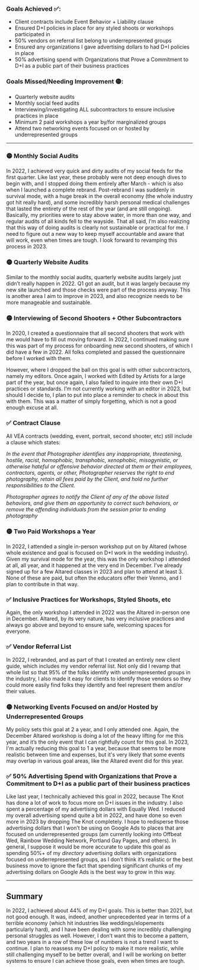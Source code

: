 ### Goals Achieved ✅:
- Client contracts include Event Behavior + Liability clause
- Ensured D+I policies in place for any styled shoots or workshops participated in
- 50% vendors on referral list belong to underrepresented groups
- Ensured any organizations I gave advertising dollars to had D+I policies in place
- 50% advertising spend with Organizations that Prove a Commitment to D+I as a public part of their business practices


### Goals Missed/Needing Improvement 🟡:
- Quarterly website audits
- Monthly social feed audits
- Interviewing/investigating ALL subcontractors to ensure inclusive practices in place
- Minimum 2 paid workshops a year by/for marginalized groups
- Attend two networking events focused on or hosted by underrepresented groups

---

### 🟡 Monthly Social Audits

In 2022, I achieved very quick and dirty audits of my social feeds for the first quarter. Like last year, these probably were not deep enough dives to begin with, and I stopped doing them entirely after March - which is also when I launched a complete rebrand. Post-rebrand I was suddenly in survival mode, with a huge break in the overall economy (the whole industry got hit really hard), and some incredibly harsh personal medical challenges that lasted the entirety of the rest of the year (and are still ongoing). Basically, my priorities were to stay above water, in more than one way, and regular audits of all kinds fell to the wayside. That all said, I’m also realizing that this way of doing audits is clearly not sustainable or practical for me. I need to figure out a new way to keep myself accountable and aware that will work, even when times are tough. I look forward to revamping this process in 2023.

### 🟡 Quarterly Website Audits

Similar to the monthly social audits, quarterly website audits largely just didn’t really happen in 2022. Q1 got an audit, but it was largely because my new site launched and those checks were part of the process anyway. This is another area I aim to improve in 2023, and also recognize needs to be more manageable and sustainable.

### 🟡 Interviewing of Second Shooters + Other Subcontractors

In 2020, I created a questionnaire that all second shooters that work with me would have to fill out moving forward. In 2022, I continued making sure this was part of my process for onboarding new second shooters, of which I did have a few in 2022. All folks completed and passed the questionnaire before I worked with them.

However, where I dropped the ball on this goal is with other subcontractors, namely my editors. Once again, I worked with Edited by Artists for a large part of the year, but once again, I also failed to inquire into their own D+I practices or standards. I’m not currently working with an editor in 2023, but should I decide to, I plan to put into place a reminder to check in about this with them. This was a matter of simply forgetting, which is not a good enough excuse at all.

### ✅ Contract Clause

All VEA contracts (wedding, event, portrait, second shooter, etc) still include a clause which states:

_In the event that Photographer identifies any inappropriate, threatening, hostile, racist, homophobic, transphobic, xenophobic, misogynistic, or otherwise hateful or offensive behavior directed at them or their employees, contractors, agents, or other, Photographer reserves the right to end photography, retain all fees paid by the Client, and hold no further responsibilities to the Client._

_Photographer agrees to notify the Client of any of the above listed behaviors, and give them an opportunity to correct such behaviors, or remove the offending individuals from the session prior to ending photography_

### 🟡 Two Paid Workshops a Year

In 2022, I attended a single in-person workshop put on by Altared (whose whole existence and goal is focused on D+I work in the wedding industry). Given my survival mode for the year, this was the only workshop I attended at all, all year, and it happened at the very end in December. I’ve already signed up for a few Altared classes in 2023 and plan to attend at least 3. None of these are paid, but often the educators offer their Venmo, and I plan to contribute in that way.

### ✅ Inclusive Practices for Workshops, Styled Shoots, etc

Again, the only workshop I attended in 2022 was the Altared in-person one in December. Altared, by its very nature, has very inclusive practices and always go above and beyond to ensure safe, welcoming spaces for everyone.

### ✅ Vendor Referral List

In 2022, I rebranded, and as part of that I created an entirely new client guide, which includes my vendor referral list. Not only did I revamp that whole list so that 95% of the folks identify with underrepresented groups in the industry, I also made it easy for clients to identify those vendors so they could more easily find folks they identify and feel represent them and/or their values.

### 🟡 Networking Events Focused on and/or Hosted by Underrepresented Groups

My policy sets this goal at 2 a year, and I only attended one. Again, the December Altared workshop is doing a lot of the heavy lifting for me this year, and it’s the only event that I can rightfully count for this goal. In 2023, I'm actually reducing this goal to 1 a year, because that seems to be more realistic between time and expenses, but it's very likely that some events may overlap in various goal areas, like the Altared event did for this year.

### ✅ 50% Advertising Spend with Organizations that Prove a Commitment to D+I as a public part of their business practices

Like last year, I technically achieved this goal in 2022, because The Knot has done a lot of work to focus more on D+I issues in the industry. I also spent a percentage of my advertising dollars with Equally Wed. I reduced my overall advertising spend quite a bit in 2022, and have done so even more in 2023 by dropping The Knot completely. I hope to redisperse those advertising dollars that I won’t be using on Google Ads to places that are focused on underrepresented groups (am currently looking into Offbeat Wed, Rainbow Wedding Network, Portland Gay Pages, and others). In general, I suppose it would be more accurate to update this goal as spending 50%+ of my *directory* advertising dollars with organizations focused on underrepresented groups, as I don’t think it’s realistic or the best business move to ignore the fact that spending significant chunks of my advertising dollars on Google Ads is the best way to grow in this way.

---

## Summary

In 2022, I achieved about 44% of my D+I goals. This is better than 2021, but not good enough. It was, indeed, another unprecedented year in terms of a terrible economy (which hit industries like weddings/elopements particularly hard), and I have been dealing with some incredibly challenging personal struggles as well. However, I don’t want this to become a pattern, and two years in a row of these low of numbers is not a trend I want to continue. I plan to reassess my D+I policy to make it more realistic, while still challenging myself to be better overall, and I will be working on better systems to ensure I can achieve those goals, even when times are tough.
